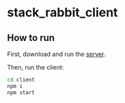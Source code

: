 # stack_rabbit_client

## How to run

First, download and run the [server](https://github.com/kamipinilla/StackRabbit).

Then, run the client:

```bash
cd client
npm i
npm start
```
